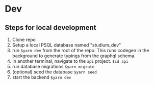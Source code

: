 # Dev

## Steps for local development

1. Clone repo
2. Setup a local PSQL database named "studium_dev"
3. run `$yarn dev` from the root of the repo. This runs codegen in the background to generate typings from the graphql schema.
4. In another terminal, navigate to the `api` project. `$cd api`
5. run database migrations `$yarn migrate`
6. (optional) seed the database `$yarn seed`
7. start the backend `$yarn dev`
